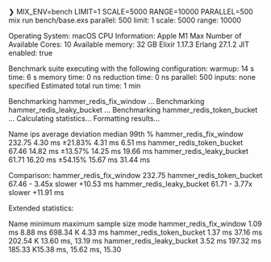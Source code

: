 ❯ MIX_ENV=bench LIMIT=1 SCALE=5000 RANGE=10000 PARALLEL=500 mix run bench/base.exs
parallel: 500
limit: 1
scale: 5000
range: 10000

Operating System: macOS
CPU Information: Apple M1 Max
Number of Available Cores: 10
Available memory: 32 GB
Elixir 1.17.3
Erlang 27.1.2
JIT enabled: true

Benchmark suite executing with the following configuration:
warmup: 14 s
time: 6 s
memory time: 0 ns
reduction time: 0 ns
parallel: 500
inputs: none specified
Estimated total run time: 1 min

Benchmarking hammer_redis_fix_window ...
Benchmarking hammer_redis_leaky_bucket ...
Benchmarking hammer_redis_token_bucket ...
Calculating statistics...
Formatting results...

Name                                ips        average  deviation         median         99th %
hammer_redis_fix_window          232.75        4.30 ms    ±21.83%        4.31 ms        6.51 ms
hammer_redis_token_bucket         67.46       14.82 ms    ±13.57%       14.25 ms       19.66 ms
hammer_redis_leaky_bucket         61.71       16.20 ms    ±54.15%       15.67 ms       31.44 ms

Comparison:
hammer_redis_fix_window          232.75
hammer_redis_token_bucket         67.46 - 3.45x slower +10.53 ms
hammer_redis_leaky_bucket         61.71 - 3.77x slower +11.91 ms

Extended statistics:

Name                              minimum        maximum    sample size                     mode
hammer_redis_fix_window           1.09 ms        8.88 ms       698.34 K                  4.33 ms
hammer_redis_token_bucket         1.37 ms       37.16 ms       202.54 K       13.60 ms, 13.19 ms
hammer_redis_leaky_bucket         3.52 ms      197.32 ms       185.33 K15.38 ms, 15.62 ms, 15.30